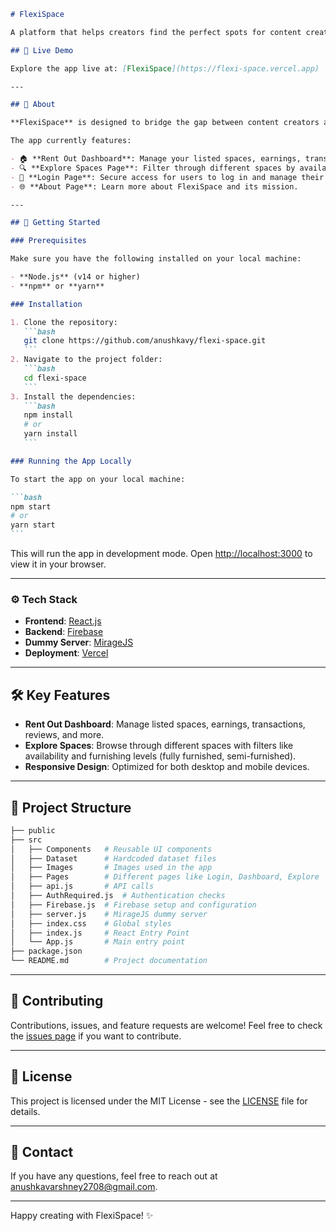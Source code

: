 ````md
# FlexiSpace

A platform that helps creators find the perfect spots for content creation or allows users to rent out available spots at their place. Built using **React**, **Firebase**, and **MirageJS**, FlexiSpace offers a modern and responsive interface for both content creators and space owners.

## 🚀 Live Demo

Explore the app live at: [FlexiSpace](https://flexi-space.vercel.app)

---

## 📝 About

**FlexiSpace** is designed to bridge the gap between content creators and available creative spaces. Whether you're looking for a fully furnished studio or a simple, natural setting, FlexiSpace allows you to browse and book spaces that suit your creative needs. Additionally, users can rent out their own spaces to earn money.

The app currently features:

- 🏠 **Rent Out Dashboard**: Manage your listed spaces, earnings, transactions, reviews, and more.
- 🔍 **Explore Spaces Page**: Filter through different spaces by availability, furnishing levels, and more.
- 📄 **Login Page**: Secure access for users to log in and manage their bookings or spaces.
- 🌐 **About Page**: Learn more about FlexiSpace and its mission.

---

## 🚀 Getting Started

### Prerequisites

Make sure you have the following installed on your local machine:

- **Node.js** (v14 or higher)
- **npm** or **yarn**

### Installation

1. Clone the repository:
   ```bash
   git clone https://github.com/anushkavy/flexi-space.git
   ```
2. Navigate to the project folder:
   ```bash
   cd flexi-space
   ```
3. Install the dependencies:
   ```bash
   npm install
   # or
   yarn install
   ```

### Running the App Locally

To start the app on your local machine:

```bash
npm start
# or
yarn start
```
````

This will run the app in development mode. Open [http://localhost:3000](http://localhost:3000) to view it in your browser.

---

### ⚙️ Tech Stack

- **Frontend**: [React.js](https://reactjs.org/)
- **Backend**: [Firebase](https://firebase.google.com/)
- **Dummy Server**: [MirageJS](https://miragejs.com/)
- **Deployment**: [Vercel](https://vercel.com/)

---

## 🛠️ Key Features

- **Rent Out Dashboard**: Manage listed spaces, earnings, transactions, reviews, and more.
- **Explore Spaces**: Browse through different spaces with filters like availability and furnishing levels (fully furnished, semi-furnished).
- **Responsive Design**: Optimized for both desktop and mobile devices.

---

## 📂 Project Structure

```bash
├── public
├── src
│   ├── Components   # Reusable UI components
│   ├── Dataset      # Hardcoded dataset files
│   ├── Images       # Images used in the app
│   ├── Pages        # Different pages like Login, Dashboard, Explore
│   ├── api.js       # API calls
│   ├── AuthRequired.js  # Authentication checks
│   ├── Firebase.js  # Firebase setup and configuration
│   ├── server.js    # MirageJS dummy server
│   ├── index.css    # Global styles
│   ├── index.js     # React Entry Point
│   └── App.js       # Main entry point
├── package.json
└── README.md        # Project documentation
```

---

## 🤝 Contributing

Contributions, issues, and feature requests are welcome! Feel free to check the [issues page](https://github.com/anushkavy/flexi-space/issues) if you want to contribute.

---

## 📝 License

This project is licensed under the MIT License - see the [LICENSE](https://github.com/anushkavy/flexi-space/blob/main/LICENSE) file for details.

---

## 💬 Contact

If you have any questions, feel free to reach out at [anushkavarshney2708@gmail.com](mailto:anushkavarshney2708@gmail.com).

---

Happy creating with FlexiSpace! ✨
